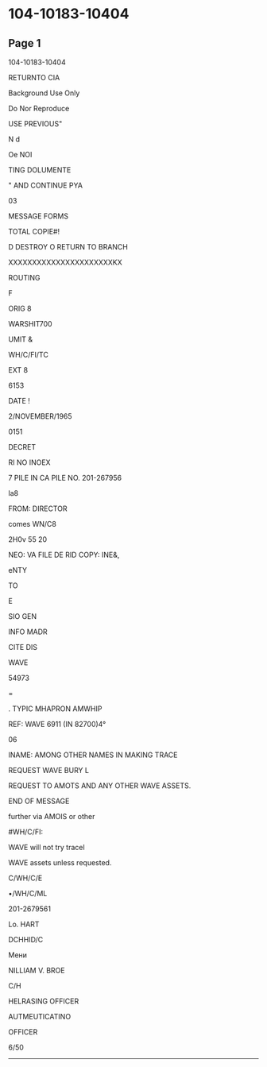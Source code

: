 # 104-10183-10404

## Page 1

104-10183-10404

RETURNTO CIA

Background Use Only

Do Nor Reproduce

USE PREVIOUS"

N d

Oe NOI

TING DOLUMENTE

" AND CONTINUE PYA

03

MESSAGE FORMS

TOTAL COPIE#!

D DESTROY O RETURN TO BRANCH

XXXXXXXXXXXXXXXXXXXXXXKX

ROUTING

F

ORIG 8

WARSHIT700

UMIT &

WH/C/FI/TC

EXT 8

6153

DATE !

2/NOVEMBER/1965

0151

DECRET

RI NO INOEX

7 PILE IN CA PILE NO. 201-267956

la8

FROM: DIRECTOR

comes WN/C8

2H0v 55 20

NEO: VA FILE DE RID COPY: INE&,

eNTY

TO

E

SIO GEN

INFO MADR

CITE DIS

WAVE

54973

=

. TYPIC MHAPRON AMWHIP

REF: WAVE 6911 (IN 82700)4°

06

INAME: AMONG OTHER NAMES IN MAKING TRACE

REQUEST WAVE BURY L

REQUEST TO AMOTS AND ANY OTHER WAVE ASSETS.

END OF MESSAGE

further via AMOIS or other

#WH/C/FI:

WAVE will not try tracel

WAVE assets unless requested.

C/WH/C/E

•/WH/C/ML

201-2679561

Lo. HART

DCHHID/C

Мени

NILLIAM V. BROE

C/H

HELRASING OFFICER

AUTMEUTICATINO

OFFICER

6/50

---

